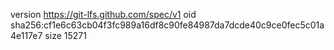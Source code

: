 version https://git-lfs.github.com/spec/v1
oid sha256:cf1e6c63cb04f3fc989a16df8c90fe84987da7dcde40c9ce0fec5c01a4e117e7
size 15271
